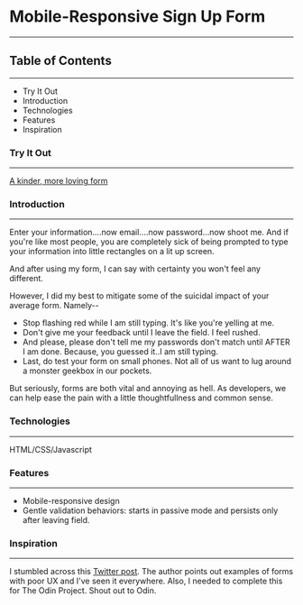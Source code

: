 # Mobile-Responsive Sign Up Form
---

## Table of Contents
---
* Try It Out
* Introduction
* Technologies 
* Features 
* Inspiration

### Try It Out
---
[A kinder, more loving form](https://j-winston.github.io/odin-signup-form/)

### Introduction 
---
Enter your information....now email....now password...now shoot me. And if you're like
most people, you are completely sick of being prompted to type your information
into little rectangles on a lit up screen. 

And after using my form, I can say with certainty you won't feel any different. 

However, I did my best to mitigate some of the suicidal impact of your average 
form. Namely--

* Stop flashing red while I am still typing. It's like you're yelling at me.   
* Don't give me your feedback until I leave the field. I feel rushed. 
* And please, please don't tell me my passwords don't match until AFTER I am done. 
Because, you guessed it..I am still typing. 
* Last, do test your form on small phones. Not all of us want to lug around
a monster geekbox in our pockets. 

But seriously, forms are both vital and annoying as hell. As developers, we  
can help ease the pain with a little thoughtfullness and common sense. 

### Technologies 
---
HTML/CSS/Javascript

### Features 
---
* Mobile-responsive design
* Gentle validation behaviors: starts in passive mode and persists only after leaving field.

### Inspiration 
---
I stumbled across this [Twitter post](https://twitter.com/vponamariov/status/1400388896136040454).
The author points out examples of forms with poor UX and I've seen it everywhere. Also, I needed to complete
this for The Odin Project. Shout out to Odin. 


